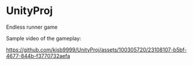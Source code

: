 # UnityProj
Endless runner game

Sample video of the gameplay:

https://github.com/kisb9999/UnityProj/assets/100305720/23108107-b5bf-4677-844b-f3770732aefa

